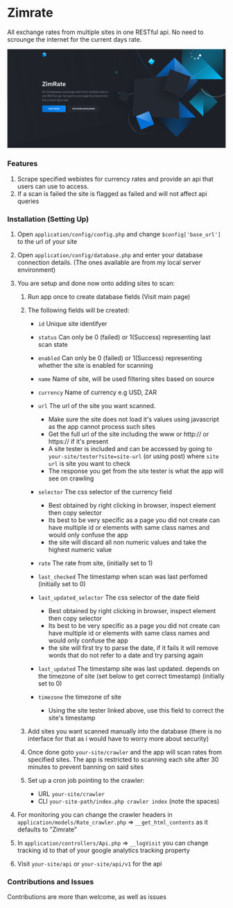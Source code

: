 # Zimrate

All exchange rates from multiple sites in one RESTful api. No need to scrounge the internet for the current days rate.

![Screenshot1](src/images/zimrate_screenshot.png)

### Features

1. Scrape specified webistes for currency rates and provide an api that users can use to access.
2. If a scan is failed the site is flagged as failed and will not affect api queries

### Installation (Setting Up)

1. Open `application/config/config.php` and change `$config['base_url']` to the url of your site
2. Open `application/config/database.php` and enter your database connection details. (The ones available are from my local server environment)
3. You are setup and done now onto adding sites to scan:

    1. Run app once to create database fields (Visit main page)

    2. The following fields will be created:
        * `id`                     Unique site identifyer
        * `status`                 Can only be 0 (failed) or 1(Success) representing last scan state
        * `enabled`                Can only be 0 (failed) or 1(Success) representing whether the site is enabled for scanning
        * `name`                   Name of site, will be used filtering sites based on source
        * `currency`               Name of currency e.g USD, ZAR
        * `url`                    The url of the site you want scanned.

            - Make sure the site does not load it's values using javascript as the app cannot process such sites
            - Get the full url of the site including the www or http:// or https:// if it's present
            - A site tester is included and can be accessed by going to `your-site/tester?site=site-url` (or using post) where `site url` is site you want to check
            - The response you get from the site tester is what the app will see on crawling

        * `selector`               The css selector of the currency field

            - Best obtained by right clicking in browser, inspect element then copy selector
            - Its best to be very specific as a page you did not create can have multiple id or elements with same class names and would only confuse the app
            - the site will discard all non numeric values and take the highest numeric value

        * `rate`                   The rate from site, (initially set to 1)
        * `last_checked`           The timestamp when scan was last perfomed (initially set to 0)
        * `last_updated_selector`  The css selector of the date field
        
            - Best obtained by right clicking in browser, inspect element then copy selector
            - Its best to be very specific as a page you did not create can have multiple id or elements with same class names and would only confuse the app
            - the site will first try to parse the date, if it fails it will remove words that do not refer to a date and try parsing again

        * `last_updated`           The timestamp site was last updated. depends on the timezone of site (set below to get correct timestamp) (initially set to 0)
        * `timezone`               the timezone of site

            - Using the site tester linked above, use this field to correct the site's timestamp

    3. Add sites you want scanned manually into the database (there is no interface for that as i would have to worry more about security)

    4. Once done goto `your-site/crawler` and the app will scan rates from specified sites. The app is restricted to scanning each site after 30 minutes to prevent banning on said sites

    5. Set up a cron job pointing to the crawler:
        * URL `your-site/crawler`
        * CLI `your-site-path/index.php crawler index` (note the spaces)

4. For monitoring you can change the crawler headers in `application/models/Rate_crawler.php` => `__get_html_contents` as it defaults to "Zimrate"

5. In `application/controllers/Api.php` => `__logVisit` you can change tracking id to that of your google analytics tracking property

6. Visit `your-site/api` or `your-site/api/v1` for the api

### Contributions and Issues

Contributions are more than welcome, as well as issues